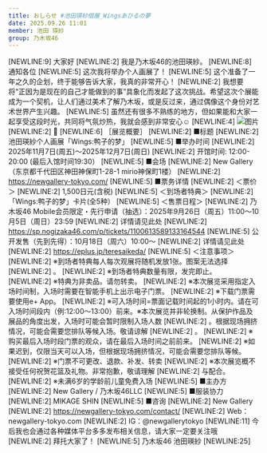 ```yaml
---
title: おしらせ #池田瑛紗個展_Wingsあひるの夢
date: 2025.09.26 11:01
member: 池田 瑛紗
group: 乃木坂46
---
```


[NEWLINE:9]
大家好
[NEWLINE:2]
我是乃木坂46的池田瑛紗。
[NEWLINE:8]
通知各位
[NEWLINE:5]
这次我将举办个人画展了！
[NEWLINE:5]
这个准备了一年之久的企划，终于能够告诉大家，我真的非常开心！
[NEWLINE:2]
我想要将“正因为是现在的自己才能做到的事”具象化而发起了这次挑战。希望这次个展能成为一个契机，让人们通过美术了解乃木坂，或是反过来，通过偶像这个身份对艺术世界产生兴趣。
[NEWLINE:5]
虽然还有很多不熟练的地方，但如果能和大家一起享受这段时光，共同将气氛炒热，我就会感到非常安心☺︎
[NEWLINE:4]
![图片](https://www.nogizaka46.com/files/46/diary/n46/MEMBER/moblog/202509/mob6qh1YO.png)
[NEWLINE:2]
🪿
[NEWLINE:6]
［展览概要］
[NEWLINE:2]
■标题
[NEWLINE:2]
池田瑛紗个人画展「Wings:鸭子的梦」
[NEWLINE:5]
■举办时间
[NEWLINE:2]
2025年11月7日(周五)〜2025年12月7日(周日)
[NEWLINE:2]
开馆时间: 12:00-20:00 (最后入馆时间19:30）
[NEWLINE:5]
■会场
[NEWLINE:2]
New Gallery（东京都千代田区神田神保町1-28-1 mirio神保町1楼）
[NEWLINE:2]
https://newgallery-tokyo.com/
[NEWLINE:5]
■票务详情
[NEWLINE:2]
＜票价＞
[NEWLINE:2]
1,500日元(含税)
[NEWLINE:5]
＜到场者特典＞
[NEWLINE:2]
「Wings:鸭子的梦」卡片(全5种）
[NEWLINE:5]
＜售票日程＞
[NEWLINE:2]
乃木坂46 Mobile会员限定・先行申请（抽选）：2025年9月26日（周五）11:00〜10月5日（周日）23:59
[NEWLINE:2]
详情请见此处
[NEWLINE:2]
https://sp.nogizaka46.com/p/tickets/1100613589133164544
[NEWLINE:5]
公开发售（先到先得）：10月18日（周六）10:00〜
[NEWLINE:2]
详情请见此处
[NEWLINE:2]
https://eplus.jp/teresaikeda/
[NEWLINE:5]
＜注意事项＞
[NEWLINE:2]
※到场者特典每人每次观展将随机发放1张。图案无法选择
[NEWLINE:2]
。
[NEWLINE:2]
※到场者特典数量有限，发完即止。
[NEWLINE:2]
※特典为非卖品。请勿转卖。
[NEWLINE:2]
※本次展览采用指定入场时间制，入场时需要在智能手机上出示电子门票。
[NEWLINE:2]
※下载门票需要使用e+ App。
[NEWLINE:2]
※可入场时间=票面记载时间起的1小时内。请在可入场时间段内（例:12:00～13:00）前来。※本次展览并非轮换制。从保护作品及展品的角度出发，入场时可能会暂时限制入场人数
[NEWLINE:2]
。根据现场拥挤情况，可能会需要您排队等候入场。敬请谅解
[NEWLINE:2]
。
[NEWLINE:2]
※购买最后入场时段门票的观众，请在最后入场时间之前前来。
[NEWLINE:2]
※如果迟到，仅限当天可以入场，但根据现场拥挤情况，可能会需要您排队等候。
[NEWLINE:2]
※门票不可更改、退款、补发、转卖
[NEWLINE:2]
※本次展览概不接受任何祝贺花篮及礼物。非常抱歉，敬请理解
[NEWLINE:2]
与配合。
[NEWLINE:2]
※未满6岁的学龄前儿童免费入场
[NEWLINE:5]
■主办方
[NEWLINE:2]
New Gallery / 乃木坂46LLC
[NEWLINE:5]
■服装协力
[NEWLINE:2]
MIKAGE SHIN
[NEWLINE:5]
■咨询
[NEWLINE:2]
New Gallery
[NEWLINE:2]
https://newgallery-tokyo.com/contact/
[NEWLINE:2]
Web：
newgallery-tokyo.com
[NEWLINE:2]
IG：@newgallerytokyo
[NEWLINE:11]
今后我也会通过各种媒体平台多多发布相关信息，请大家一定要关注哦
[NEWLINE:2]
拜托大家了！
[NEWLINE:5]
乃木坂46 池田瑛紗
[NEWLINE:25]